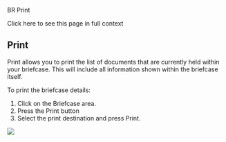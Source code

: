 BR Print

Click here to see this page in full context

##  Print

Print allows you to print the list of documents that are currently held within
your briefcase. This will include all information shown within the briefcase
itself.

To print the briefcase details:

  1. Click on the Briefcase area. 
  2. Press the Print button 
  3. Select the print destination and press Print. 

![](../images/print.png)

